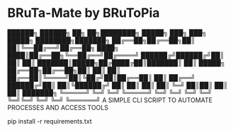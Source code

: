 # BRuTa-Mate by BRuToPia



██████╗ ██████╗ ██╗   ██╗████████╗ █████╗       ███╗   ███╗ █████╗ ████████╗███████╗
██╔══██╗██╔══██╗██║   ██║╚══██╔══╝██╔══██╗      ████╗ ████║██╔══██╗╚══██╔══╝██╔════╝
██████╔╝██████╔╝██║   ██║   ██║   ███████║█████╗██╔████╔██║███████║   ██║   █████╗  
██╔══██╗██╔══██╗██║   ██║   ██║   ██╔══██║╚════╝██║╚██╔╝██║██╔══██║   ██║   ██╔══╝  
██████╔╝██║  ██║╚██████╔╝   ██║   ██║  ██║      ██║ ╚═╝ ██║██║  ██║   ██║   ███████╗
╚═════╝ ╚═╝  ╚═╝ ╚═════╝    ╚═╝   ╚═╝  ╚═╝      ╚═╝     ╚═╝╚═╝  ╚═╝   ╚═╝   ╚══════╝
     A SIMPLE CLI SCRIPT TO AUTOMATE PROCESSES AND ACCESS TOOLS

pip install -r  requirements.txt
